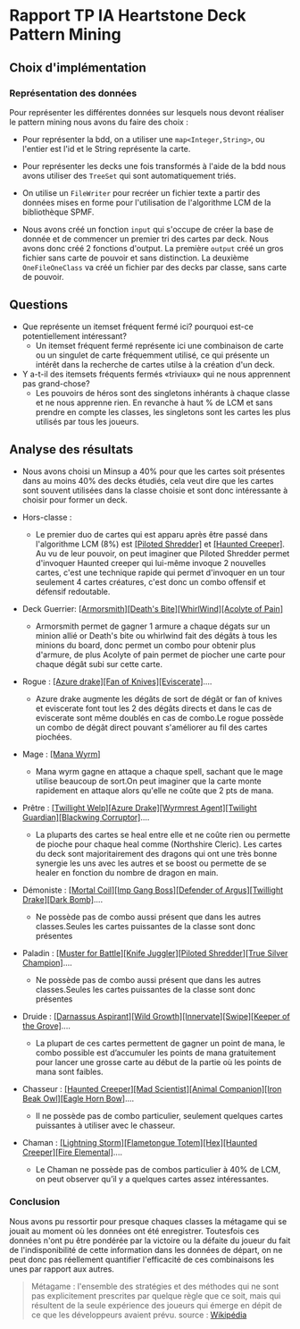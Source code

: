 # Rapport TP IA Heartstone Deck Pattern Mining

## Choix d'implémentation

### Représentation des données

Pour représenter les différentes données sur lesquels nous devont réaliser le pattern mining nous avons du faire des choix : 

* Pour représenter la bdd, on a utiliser une `map<Integer,String>`, ou l'entier est l'id et le String représente la carte.

* Pour représenter les decks une fois transformés à l'aide de la bdd nous avons utiliser des `TreeSet` qui sont automatiquement triés.

* On utilise un `FileWriter` pour recréer un fichier texte a partir des données mises en forme pour l'utilisation de l'algorithme LCM de la bibliothèque SPMF.

* Nous avons créé un fonction `input` qui s'occupe de créer la base de donnée et de commencer un premier tri des cartes par deck. Nous avons donc créé 2 fonctions d'output. La première `output` créé un gros fichier sans carte de pouvoir et sans distinction. La deuxième `OneFileOneClass` va créé un fichier par des decks par classe, sans carte de pouvoir.

## Questions 
 * Que représente un itemset fréquent fermé ici? pourquoi est-ce potentiellement intéressant?
     * Un itemset fréquent fermé représente ici une combinaison de carte ou un singulet de carte fréquemment utilisé, ce qui présente un intérêt dans la recherche de cartes utilse à la création d'un deck.
 * Y a-t-il des itemsets fréquents fermés «triviaux» qui ne nous apprennent pas grand-chose?
     * Les pouvoirs de héros sont des singletons inhérants à chaque classe et ne nous apprenne rien. En revanche à haut % de LCM et sans prendre en compte les classes, les singletons sont les cartes les plus utilisés par tous les joueurs.
 
## Analyse des résultats

* Nous avons choisi un Minsup a 40% pour que les cartes soit présentes dans au moins 40% des decks étudiés, cela veut dire que les cartes sont souvent utilisées dans la classe choisie et sont donc intéressante à choisir pour former un deck.

* Hors-classe : 
    * Le premier duo de cartes qui est apparu après être passé dans l'algorithme LCM (8%) est  [[Piloted Shredder]](https://hearthstone.gamepedia.com/Piloted_Shredder) et [[Haunted Creeper]](https://hearthstone.gamepedia.com/Haunted_Creeper). Au vu de leur pouvoir, on peut imaginer que Piloted Shredder permet d'invoquer Haunted creeper qui lui-même invoque 2 nouvelles cartes, c'est une technique rapide qui permet d'invoquer en un tour seulement 4 cartes créatures, c'est donc un combo offensif et défensif redoutable.
    
* Deck Guerrier:
     [[Armorsmith]](https://hearthstone.gamepedia.com/Armorsmith)[[Death's Bite]](https://hearthstone.gamepedia.com/Death%27s_Bite)[[WhirlWind]](https://hearthstone.gamepedia.com/Whirlwind)[[Acolyte of Pain]](https://hearthstone.gamepedia.com/Acolyte_of_Pain)
    * Armorsmith permet de gagner 1 armure a chaque dégats sur un minion allié or Death's bite ou whirlwind fait des dégâts à tous les minions du board, donc permet un combo pour obtenir plus d'armure, de plus Acolyte of pain permet de piocher une carte pour chaque dégât subi sur cette carte.


* Rogue : 
    [[Azure drake]](https://hearthstone.gamepedia.com/Azure_Drake)[[Fan of Knives]](https://hearthstone.gamepedia.com/Fan_of_Knives)[[Eviscerate]](https://hearthstone.gamepedia.com/Eviscerate)....
    * Azure drake augmente les dégâts de sort de dégât or fan of knives et eviscerate font tout les 2 des dégâts directs et dans le cas de eviscerate sont même doublés en cas de combo.Le rogue possède un combo de dégât direct pouvant s'améliorer au fil des cartes piochées.


* Mage : 
[[Mana Wyrm]](https://hearthstone.gamepedia.com/Mana_Wyrm)
    * Mana wyrm gagne en attaque a chaque spell, sachant que le mage utilise beaucoup de sort.On peut imaginer que la carte monte rapidement en attaque alors qu'elle ne coûte que 2 pts de mana.

* Prêtre : 
[[Twillight Welp]](https://hearthstone.gamepedia.com/Twilight_Whelp)[[Azure Drake]](https://hearthstone.gamepedia.com/Azure_Drake)[[Wyrmrest Agent]](https://hearthstone.gamepedia.com/Wyrmrest_Agent)[[Twilight Guardian]](https://hearthstone.gamepedia.com/Twilight_Guardian)[[Blackwing Corruptor]](https://hearthstone.gamepedia.com/Blackwing_Corruptor)....
    * La pluparts des cartes se heal entre elle et ne coûte rien ou permette de pioche pour chaque heal comme (Northshire Cleric). Les cartes du deck sont majoritairement des dragons qui ont une très bonne synergie les uns avec les autres et se boost ou permette de se healer en fonction du nombre de dragon en main.

* Démoniste : 
    [[Mortal Coil]](https://hearthstone.gamepedia.com/Mortal_Coil)[[Imp Gang Boss]](https://hearthstone.gamepedia.com/Imp_Gang_Boss)[[Defender of Argus]](https://hearthstone.gamepedia.com/Defender_of_Argus)[[Twillight Drake]](https://hearthstone.gamepedia.com/Twilight_Drake)[[Dark Bomb]](https://hearthstone.gamepedia.com/Dark_Bomb)....
    * Ne possède pas de combo aussi présent que dans les autres classes.Seules les cartes puissantes de la classe sont donc présentes

* Paladin : 
    [[Muster for Battle]](https://hearthstone.gamepedia.com/Muster_for_Battle)[[Knife Juggler]](https://hearthstone.gamepedia.com/Knife_Juggler)[[Piloted Shredder]](https://hearthstone.gamepedia.com/Piloted_Shredder)[[True Silver Champion]](https://hearthstone.gamepedia.com/True_Silver_Champion)....
    *    Ne possède pas de combo aussi présent que dans les autres classes.Seules les cartes puissantes de la classe sont donc présentes

* Druide : 
    [[Darnassus Aspirant]](https://hearthstone.gamepedia.com/Darnassus_Aspirant)[[Wild Growth]](https://hearthstone.gamepedia.com/Wild_Growth)[[Innervate]](https://hearthstone.gamepedia.com/Innervate)[[Swipe]](https://hearthstone.gamepedia.com/Swipe)[[Keeper of the Grove]](https://hearthstone.gamepedia.com/Keeper_of_the_Grove)....
    *    La plupart de ces cartes permettent de gagner un point de mana, le combo possible est d’accumuler les points de mana gratuitement pour lancer une grosse carte au début de la partie où les points de mana sont faibles.



* Chasseur : 
    [[Haunted Creeper]](https://hearthstone.gamepedia.com/Haunted_Creeper)[[Mad Scientist]](https://hearthstone.gamepedia.com/Mad_Scientist)[[Animal Companion]](https://hearthstone.gamepedia.com/Animal_Companion)[[Iron Beak Owl]](https://hearthstone.gamepedia.com/Iron_Beak_Owl)[[Eagle Horn Bow]](https://hearthstone.gamepedia.com/Eagle_Horn_Bow)....
    * Il ne possède pas de combo particulier, seulement quelques cartes puissantes à utiliser avec le chasseur.

* Chaman : 
     [[Lightning Storm]](https://hearthstone.gamepedia.com/Lightning_Storm)[[Flametongue Totem]](https://hearthstone.gamepedia.com/Flametongue_Totem)[[Hex]](https://hearthstone.gamepedia.com/Hew)[[Haunted Creeper]](https://hearthstone.gamepedia.com/Haunted_Creeper)[[Fire Elemental]](https://hearthstone.gamepedia.com/Fire_Elemental)....
    *   Le Chaman ne possède pas de combos particulier à 40% de LCM, on peut observer qu’il y a quelques cartes assez intéressantes.

### Conclusion

Nous avons pu ressortir pour presque chaques classes la métagame qui se jouait au moment où les données ont été enregistrer. Toutesfois ces données n'ont pu être pondérée par la victoire ou la défaite du joueur du fait de l'indisponibilité de cette information dans les données de départ, on ne peut donc pas réellement quantifier l'efficacité de ces combinaisons les unes par rapport aux autres.

> Métagame : l'ensemble des stratégies et des méthodes qui ne sont pas explicitement prescrites par quelque règle que ce soit, mais qui résultent de la seule expérience des joueurs qui émerge en dépit de ce que les développeurs avaient prévu. source : [Wikipédia](https://fr.wikipedia.org/wiki/M%C3%A9tagame)


